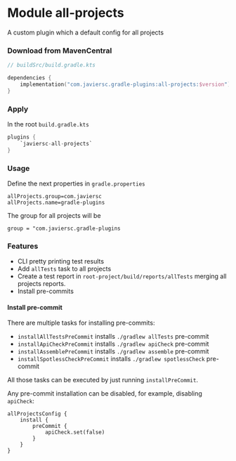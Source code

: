 # Module all-projects

A custom plugin which a default config for all projects

### Download from MavenCentral

```kotlin
// buildSrc/build.gradle.kts

dependencies {
    implementation("com.javiersc.gradle-plugins:all-projects:$version")
}
```

### Apply

In the root `build.gradle.kts`

```kotlin
plugins {
    `javiersc-all-projects`
}
```

### Usage

Define the next properties in `gradle.properties`

```properties
allProjects.group=com.javiersc
allProjects.name=gradle-plugins
```

The group for all projects will be

`group = "com.javiersc.gradle-plugins`

### Features

- CLI pretty printing test results
- Add `allTests` task to all projects
- Create a test report in `root-project/build/reports/allTests` merging all projects reports.
- Install pre-commits

#### Install pre-commit

There are multiple tasks for installing pre-commits:

- `installAllTestsPreCommit` installs `./gradlew allTests` pre-commit
- `installApiCheckPreCommit` installs `./gradlew apiCheck` pre-commit
- `installAssemblePreCommit` installs `./gradlew assemble` pre-commit
- `installSpotlessCheckPreCommit` installs `./gradlew spotlessCheck` pre-commit

All those tasks can be executed by just running `installPreCommit`.

Any pre-commit installation can be disabled, for example, disabling `apiCheck`:

```
allProjectsConfig {
    install {
        preCommit {
            apiCheck.set(false)
        }
    }
}
```
